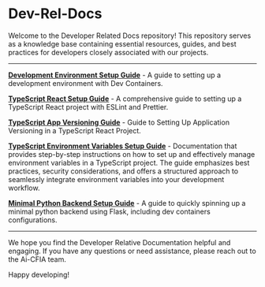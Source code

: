 # Dev-Rel-Docs

Welcome to the Developer Related Docs repository! This repository serves as a knowledge base containing essential resources, guides, and best practices for developers closely associated with our projects.

---

**[Development Environment Setup Guide](./Development-Environment-Setup-Guide/DEV-ENV-SETUP.md)** - A guide to setting up a development environment with Dev Containers.

**[TypeScript React Setup Guide](./TypeScript-React-Setup-Guide/REACTSETUP.md)** - A comprehensive guide to setting up a TypeScript React project with ESLint and Prettier.

**[TypeScript App Versioning Guide](./TypeScript-AppVersion/APPVERSION-SETUP.md)** - Guide to Setting Up Application Versioning in a TypeScript React Project.

**[TypeScript Environment Variables Setup Guide](./TypeScript-EnvironmentVariables/ENVIRONMENT-VARIABLES-SETUP.md)** - Documentation that provides step-by-step instructions on how to set up and effectively manage environment variables in a TypeScript project. The guide emphasizes best practices, security considerations, and offers a structured approach to seamlessly integrate environment variables into your development workflow.

**[Minimal Python Backend Setup Guide](./Minimal-Backend-Setup-Guides/PYTHON-BACKEND-SETUP.md)** - A guide to quickly spinning up a minimal python backend using Flask, including dev containers configurations.

---

We hope you find the Developer Relative Documentation helpful and engaging. If you have any questions or need assistance, please reach out to the Ai-CFIA team.

Happy developing!
